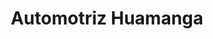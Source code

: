 ---
title: "Automotriz Huamanga"
url: /ayacucho/automotriz-huamanga/
shop: reparación de automóviles
---